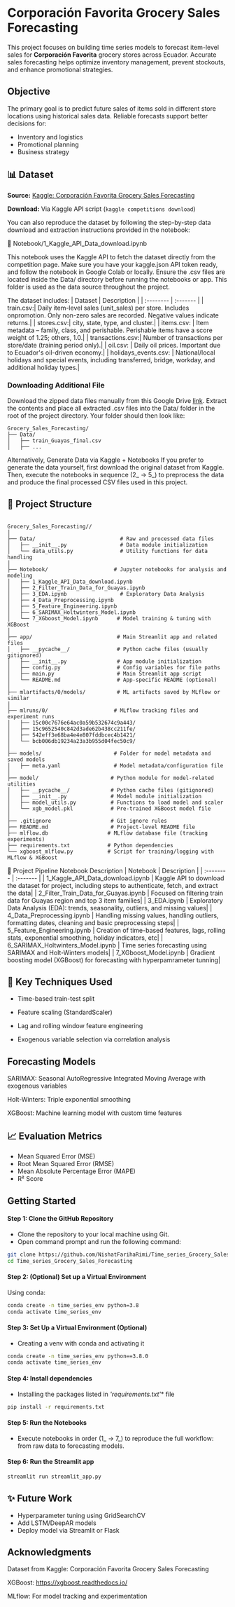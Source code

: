 # Corporación Favorita Grocery Sales Forecasting

This project focuses on building time series models to forecast item-level sales for **Corporación Favorita** grocery stores across Ecuador. Accurate sales forecasting helps optimize inventory management, prevent stockouts, and enhance promotional strategies.

## Objective
The primary goal is to predict future sales of items sold in different store locations using historical sales data. Reliable forecasts support better decisions for:

- Inventory and logistics
- Promotional planning
- Business strategy

## 📊 Dataset
**Source:** [Kaggle: Corporación Favorita Grocery Sales Forecasting](https://www.kaggle.com/competitions/favorita-grocery-sales-forecasting)

**Download:** Via Kaggle API script (`kaggle competitions download`)

You can also reproduce the dataset by following the step-by-step data download and extraction instructions provided in the notebook:

📓 Notebook/1_Kaggle_API_Data_download.ipynb

This notebook uses the Kaggle API to fetch the dataset directly from the competition page. Make sure you have your kaggle.json API token ready, and follow the notebook in Google Colab or locally. Ensure the .csv files are located inside the Data/ directory before running the notebooks or app. This folder is used as the data source throughout the project.


The dataset includes:
| Dataset | Description    |
| :-------- | :------- |
| train.csv:| Daily item-level sales (unit_sales) per store. Includes onpromotion. Only non-zero sales are recorded. Negative values indicate returns.|
| stores.csv:| city, state, type, and cluster.|
| items.csv: | Item metadata – family, class, and perishable. Perishable items have a score weight of 1.25; others, 1.0.|
| transactions.csv:| Number of transactions per store/date (training period only).|
| oil.csv: | Daily oil prices. Important due to Ecuador's oil-driven economy.|
| holidays_events.csv: | National/local holidays and special events, including transferred, bridge, workday, and additional holiday types.|

### Downloading Additional File
Download the zipped data files manually from this Google Drive [link](https://drive.google.com/file/d/1lcXGfg32fbnm8_12WaAWejymi0cu2DXP/view?usp=sharing). Extract the contents and
place all extracted .csv files into the Data/ folder in the root of the project directory.
Your folder should then look like:
```text
Grocery_Sales_Forecasting/
├── Data/
│   ├── train_Guayas_final.csv
│   ├── ...
```
Alternatively, Generate Data via Kaggle + Notebooks
If you prefer to generate the data yourself, first download the original dataset from Kaggle. Then, execute the notebooks in sequence (2_ → 5_) to preprocess the data and produce the final processed CSV files used in this project.

## 📁 Project Structure

```text

Grocery_Sales_Forecasting//
│
├── Data/                           # Raw and processed data files
│   ├── __init__.py                 # Data module initialization
│   └── data_utils.py               # Utility functions for data handling
│
├── Notebook/                     # Jupyter notebooks for analysis and modeling
│   ├── 1_Kaggle_API_Data_download.ipynb
│   ├── 2_Filter_Train_Data_for_Guayas.ipynb
│   ├── 3_EDA.ipynb                 # Exploratory Data Analysis
│   ├── 4_Data_Preprocessing.ipynb
│   ├── 5_Feature_Engineering.ipynb
│   ├── 6_SARIMAX_Holtwinters_Model.ipynb
│   └── 7_XGboost_Model.ipynb      # Model training & tuning with XGBoost
│
├── app/                           # Main Streamlit app and related files
│   ├── __pycache__/               # Python cache files (usually gitignored)
│   ├── __init__.py                # App module initialization
│   ├── config.py                  # Config variables for file paths
│   ├── main.py                    # Main Streamlit app script
│   └── README.md                  # App-specific README (optional)
│
├── mlartifacts/0/models/          # ML artifacts saved by MLflow or similar
│
├── mlruns/0/                     # MLflow tracking files and experiment runs
│   ├── 15c00c7676e64ac0a59b532674c9a443/
│   ├── 15c9652540c842d3ade62b438cc211fe/
│   ├── 542eff3e68ba4e4e807fddbcec4b1421/
│   └── bcb006db19234a23a3b955d04fec50c9/
│
├── models/                       # Folder for model metadata and saved models
│   ├── meta.yaml                 # Model metadata/configuration file
│
├── model/                       # Python module for model-related utilities
│   ├── __pycache__/             # Python cache files (gitignored)
│   ├── __init__.py              # Model module initialization
│   ├── model_utils.py           # Functions to load model and scaler
│   └── xgb_model.pkl            # Pre-trained XGBoost model file
│
├── .gitignore                   # Git ignore rules
├── README.md                    # Project-level README file
├── mlflow.db                   # MLflow database file (tracking experiments)
├── requirements.txt            # Python dependencies
└── xgboost_mlflow.py           # Script for training/logging with MLflow & XGBoost

```
🔬 Project Pipeline
Notebook	Description
| Notebook | Description    |
| :-------- | :------- |
| 1_Kaggle_API_Data_download.ipynb | Kaggle API to download the dataset for project, including steps to authenticate, fetch, and extract the data|
| 2_Filter_Train_Data_for_Guayas.ipynb | Focused on filtering train data for Guayas region and top 3 item families|
| 3_EDA.ipynb | Exploratory Data Analysis (EDA): trends, seasonality, outliers, and missing values|
| 4_Data_Preprocessing.ipynb | Handling missing values, handling outliers, formatting dates, cleaning and basic preprocessing steps|
| 5_Feature_Engineering.ipynb | Creation of time-based features, lags, rolling stats, exponential smoothing, holiday indicators, etc|
| 6_SARIMAX_Holtwinters_Model.ipynb | Time series forecasting using SARIMAX and Holt-Winters models|
| 7_XGboost_Model.ipynb | Gradient boosting model (XGBoost) for forecasting with hyperpamrameter tunning|


## 🔧 Key Techniques Used
* Time-based train-test split

* Feature scaling (StandardScaler)

* Lag and rolling window feature engineering

* Exogenous variable selection via correlation analysis


## Forecasting Models

SARIMAX: Seasonal AutoRegressive Integrated Moving Average with exogenous variables

Holt-Winters: Triple exponential smoothing

XGBoost: Machine learning model with custom time features

## 📈  Evaluation Metrics
* Mean Squared Error (MSE)
* Root Mean Squared Error (RMSE)
* Mean Absolute Percentage Error (MAPE)
* R² Score


## Getting Started
#### Step 1: Clone the GitHub Repository 
* Clone the repository to your local machine using Git.
* Open command prompt and run the following command:
```bash
git clone https://github.com/NishatFarihaRimi/Time_series_Grocery_Sales_Forecasting.git
cd Time_series_Grocery_Sales_Forecasting

```
#### Step 2: (Optional) Set up a Virtual Environment
Using conda:
```bash
conda create -n time_series_env python=3.8
conda activate time_series_env
```
#### Step 3: Set Up a Virtual Environment (Optional)
* Creating a venv with conda and activating it
```bash
conda create -n time_series_env python==3.8.0
conda activate time_series_env
```
#### Step 4: Install dependencies
* Installing the packages listed in *'requirements.txt'** file
```bash
pip install -r requirements.txt
```
#### Step 5: Run the Notebooks
* Execute notebooks in order (1_ → 7_) to reproduce the full workflow: from raw data to forecasting models.

#### Step 6: Run the Streamlit app
```bash
streamlit run streamlit_app.py
```


## ✨ Future Work
* Hyperparameter tuning using GridSearchCV
* Add LSTM/DeepAR models
* Deploy model via Streamlit or Flask

## Acknowledgments
Dataset from Kaggle: Corporación Favorita Grocery Sales Forecasting

XGBoost: https://xgboost.readthedocs.io/

MLflow: For model tracking and experimentation












